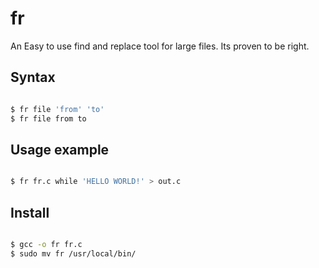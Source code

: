 # fr

An Easy to use find and replace tool for large files.
Its proven to be right.

## Syntax

```bash

$ fr file 'from' 'to'
$ fr file from to

```

## Usage example

```bash

$ fr fr.c while 'HELLO WORLD!' > out.c

```

## Install

```bash

$ gcc -o fr fr.c
$ sudo mv fr /usr/local/bin/

```

